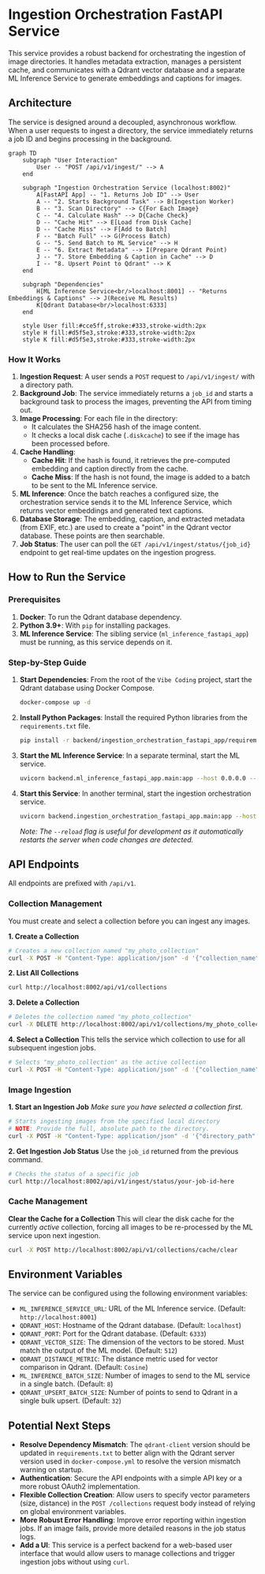 # Ingestion Orchestration FastAPI Service

This service provides a robust backend for orchestrating the ingestion of image directories. It handles metadata extraction, manages a persistent cache, and communicates with a Qdrant vector database and a separate ML Inference Service to generate embeddings and captions for images.

## Architecture

The service is designed around a decoupled, asynchronous workflow. When a user requests to ingest a directory, the service immediately returns a job ID and begins processing in the background.

```mermaid
graph TD
    subgraph "User Interaction"
        User -- "POST /api/v1/ingest/" --> A
    end

    subgraph "Ingestion Orchestration Service (localhost:8002)"
        A[FastAPI App] -- "1. Returns Job ID" --> User
        A -- "2. Starts Background Task" --> B(Ingestion Worker)
        B -- "3. Scan Directory" --> C{For Each Image}
        C -- "4. Calculate Hash" --> D{Cache Check}
        D -- "Cache Hit" --> E[Load from Disk Cache]
        D -- "Cache Miss" --> F[Add to Batch]
        F -- "Batch Full" --> G(Process Batch)
        G -- "5. Send Batch to ML Service" --> H
        E -- "6. Extract Metadata" --> I(Prepare Qdrant Point)
        J -- "7. Store Embedding & Caption in Cache" --> D
        I -- "8. Upsert Point to Qdrant" --> K
    end

    subgraph "Dependencies"
        H[ML Inference Service<br/>localhost:8001] -- "Returns Embeddings & Captions" --> J(Receive ML Results)
        K[Qdrant Database<br/>localhost:6333]
    end

    style User fill:#cce5ff,stroke:#333,stroke-width:2px
    style H fill:#d5f5e3,stroke:#333,stroke-width:2px
    style K fill:#d5f5e3,stroke:#333,stroke-width:2px
```

### How It Works

1.  **Ingestion Request**: A user sends a `POST` request to `/api/v1/ingest/` with a directory path.
2.  **Background Job**: The service immediately returns a `job_id` and starts a background task to process the images, preventing the API from timing out.
3.  **Image Processing**: For each file in the directory:
    *   It calculates the SHA256 hash of the image content.
    *   It checks a local disk cache (`.diskcache`) to see if the image has been processed before.
4.  **Cache Handling**:
    *   **Cache Hit**: If the hash is found, it retrieves the pre-computed embedding and caption directly from the cache.
    *   **Cache Miss**: If the hash is not found, the image is added to a batch to be sent to the ML Inference service.
5.  **ML Inference**: Once the batch reaches a configured size, the orchestration service sends it to the ML Inference Service, which returns vector embeddings and generated text captions.
6.  **Database Storage**: The embedding, caption, and extracted metadata (from EXIF, etc.) are used to create a "point" in the Qdrant vector database. These points are then searchable.
7.  **Job Status**: The user can poll the `GET /api/v1/ingest/status/{job_id}` endpoint to get real-time updates on the ingestion progress.

## How to Run the Service

### Prerequisites

1.  **Docker**: To run the Qdrant database dependency.
2.  **Python 3.9+**: With `pip` for installing packages.
3.  **ML Inference Service**: The sibling service (`ml_inference_fastapi_app`) must be running, as this service depends on it.

### Step-by-Step Guide

1.  **Start Dependencies**: From the root of the `Vibe Coding` project, start the Qdrant database using Docker Compose.

    ```bash
    docker-compose up -d
    ```

2.  **Install Python Packages**: Install the required Python libraries from the `requirements.txt` file.

    ```bash
    pip install -r backend/ingestion_orchestration_fastapi_app/requirements.txt
    ```

3.  **Start the ML Inference Service**: In a separate terminal, start the ML service.

    ```bash
    uvicorn backend.ml_inference_fastapi_app.main:app --host 0.0.0.0 --port 8001
    ```

4.  **Start this Service**: In another terminal, start the ingestion orchestration service.

    ```bash
    uvicorn backend.ingestion_orchestration_fastapi_app.main:app --host 0.0.0.0 --port 8002 --reload
    ```
    *Note: The `--reload` flag is useful for development as it automatically restarts the server when code changes are detected.*

## API Endpoints

All endpoints are prefixed with `/api/v1`.

### Collection Management

You must create and select a collection before you can ingest any images.

**1. Create a Collection**
```bash
# Creates a new collection named "my_photo_collection"
curl -X POST -H "Content-Type: application/json" -d '{"collection_name": "my_photo_collection"}' http://localhost:8002/api/v1/collections
```

**2. List All Collections**
```bash
curl http://localhost:8002/api/v1/collections
```

**3. Delete a Collection**
```bash
# Deletes the collection named "my_photo_collection"
curl -X DELETE http://localhost:8002/api/v1/collections/my_photo_collection
```

**4. Select a Collection**
This tells the service which collection to use for all subsequent ingestion jobs.
```bash
# Selects "my_photo_collection" as the active collection
curl -X POST -H "Content-Type: application/json" -d '{"collection_name": "my_photo_collection"}' http://localhost:8002/api/v1/collections/select
```

### Image Ingestion

**1. Start an Ingestion Job**
*Make sure you have selected a collection first.*
```bash
# Starts ingesting images from the specified local directory
# NOTE: Provide the full, absolute path to the directory.
curl -X POST -H "Content-Type: application/json" -d '{"directory_path": "C:/Users/YourUser/Pictures/MyVacation"}' http://localhost:8002/api/v1/ingest/
```

**2. Get Ingestion Job Status**
Use the `job_id` returned from the previous command.
```bash
# Checks the status of a specific job
curl http://localhost:8002/api/v1/ingest/status/your-job-id-here
```

### Cache Management

**Clear the Cache for a Collection**
This will clear the disk cache for the currently *active* collection, forcing all images to be re-processed by the ML service upon next ingestion.
```bash
curl -X POST http://localhost:8002/api/v1/collections/cache/clear
```

## Environment Variables

The service can be configured using the following environment variables:

-   `ML_INFERENCE_SERVICE_URL`: URL of the ML Inference service. (Default: `http://localhost:8001`)
-   `QDRANT_HOST`: Hostname of the Qdrant database. (Default: `localhost`)
-   `QDRANT_PORT`: Port for the Qdrant database. (Default: `6333`)
-   `QDRANT_VECTOR_SIZE`: The dimension of the vectors to be stored. Must match the output of the ML model. (Default: `512`)
-   `QDRANT_DISTANCE_METRIC`: The distance metric used for vector comparison in Qdrant. (Default: `Cosine`)
-   `ML_INFERENCE_BATCH_SIZE`: Number of images to send to the ML service in a single batch. (Default: `8`)
-   `QDRANT_UPSERT_BATCH_SIZE`: Number of points to send to Qdrant in a single bulk upsert. (Default: `32`)

## Potential Next Steps

-   **Resolve Dependency Mismatch**: The `qdrant-client` version should be updated in `requirements.txt` to better align with the Qdrant server version used in `docker-compose.yml` to resolve the version mismatch warning on startup.
-   **Authentication**: Secure the API endpoints with a simple API key or a more robust OAuth2 implementation.
-   **Flexible Collection Creation**: Allow users to specify vector parameters (size, distance) in the `POST /collections` request body instead of relying on global environment variables.
-   **More Robust Error Handling**: Improve error reporting within ingestion jobs. If an image fails, provide more detailed reasons in the job status logs.
-   **Add a UI**: This service is a perfect backend for a web-based user interface that would allow users to manage collections and trigger ingestion jobs without using `curl`.